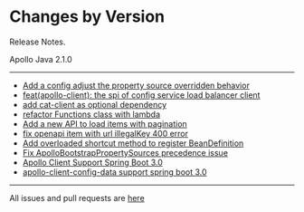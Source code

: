 Changes by Version
==================
Release Notes.

Apollo Java 2.1.0

------------------
* [Add a config adjust the property source overridden behavior](https://github.com/apolloconfig/apollo/pull/4409)
* [feat(apollo-client): the spi of config service load balancer client](https://github.com/apolloconfig/apollo/pull/4394)
* [add cat-client as optional dependency](https://github.com/apolloconfig/apollo/pull/4414)
* [refactor Functions class with lambda](https://github.com/apolloconfig/apollo/pull/4419)
* [Add a new API to load items with pagination](https://github.com/apolloconfig/apollo/pull/4468)
* [fix openapi item with url illegalKey 400 error](https://github.com/apolloconfig/apollo/pull/4549)
* [Add overloaded shortcut method to register BeanDefinition](https://github.com/apolloconfig/apollo/pull/4574)
* [Fix ApolloBootstrapPropertySources precedence issue](https://github.com/apolloconfig/apollo-java/pull/3)
* [Apollo Client Support Spring Boot 3.0](https://github.com/apolloconfig/apollo-java/pull/4)
* [apollo-client-config-data support spring boot 3.0](https://github.com/apolloconfig/apollo-java/pull/5)

------------------
All issues and pull requests are [here](https://github.com/apolloconfig/apollo-java/milestone/1?closed=1)